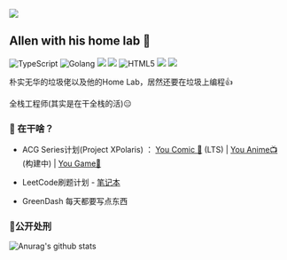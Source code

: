 ![](https://github.com/saadeghi/saadeghi/raw/master/dino.gif)
## Allen with his home lab 👋
 ![TypeScript](https://img.shields.io/badge/-TypeScript-black?style=flat-square&logo=typescript)  ![Golang](https://img.shields.io/badge/-Go-black?style=flat-square&logo=go)  ![](https://img.shields.io/badge/-Kotlin-black?style=flat-square&logo=kotlin)  ![](https://img.shields.io/badge/-Python-black?style=flat-square&logo=python) ![HTML5](https://img.shields.io/badge/-HTML5-black?style=flat-square&logo=html5&logoColor=white)
 ![](https://img.shields.io/badge/-Electron-black?style=flat-square&logo=electron)  ![](https://img.shields.io/badge/-React-black?style=flat-square&logo=react) 

朴实无华的垃圾佬以及他的Home Lab，居然还要在垃圾上编程👍

全栈工程师(其实是在干全栈的活)😑



### 🔨 在干啥？
- ACG Series计划(Project XPolaris)  ：  [You Comic 📕](https://github.com/Project-XPolaris) (LTS) |  [You Anime📺](https://github.com/Project-XPolaris) (构建中)  |  [You Game🎈](https://github.com/428talent)

- LeetCode刷题计划 - [笔记本](https://github.com/AllenTom/Algorithm)

- GreenDash 每天都要写点东西

### 👊公开处刑
![Anurag's github stats](https://github-readme-stats.vercel.app/api?username=allentom&show_icons=true&theme=radical)
